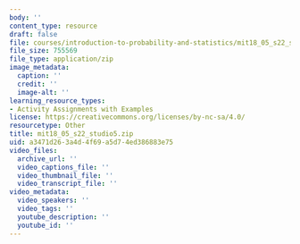 ```yaml
---
body: ''
content_type: resource
draft: false
file: courses/introduction-to-probability-and-statistics/mit18_05_s22_studio5.zip
file_size: 755569
file_type: application/zip
image_metadata:
  caption: ''
  credit: ''
  image-alt: ''
learning_resource_types:
- Activity Assignments with Examples
license: https://creativecommons.org/licenses/by-nc-sa/4.0/
resourcetype: Other
title: mit18_05_s22_studio5.zip
uid: a3471d26-3a4d-4f69-a5d7-4ed386883e75
video_files:
  archive_url: ''
  video_captions_file: ''
  video_thumbnail_file: ''
  video_transcript_file: ''
video_metadata:
  video_speakers: ''
  video_tags: ''
  youtube_description: ''
  youtube_id: ''
---
```

